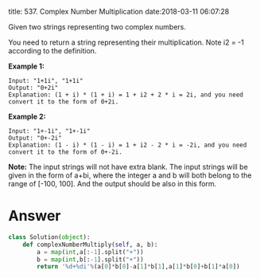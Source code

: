 title: 537. Complex Number Multiplication
date:2018-03-11 06:07:28

Given two strings representing two complex numbers.

You need to return a string representing their multiplication. Note i2 = -1 according to the definition.

**Example 1:**
```
Input: "1+1i", "1+1i"
Output: "0+2i"
Explanation: (1 + i) * (1 + i) = 1 + i2 + 2 * i = 2i, and you need convert it to the form of 0+2i.
```
**Example 2:**
```
Input: "1+-1i", "1+-1i"
Output: "0+-2i"
Explanation: (1 - i) * (1 - i) = 1 + i2 - 2 * i = -2i, and you need convert it to the form of 0+-2i.
```
**Note:**
The input strings will not have extra blank.
The input strings will be given in the form of a+bi, where the integer a and b will both belong to the range of [-100, 100]. And the output should be also in this form.


# Answer
```python
class Solution(object):
    def complexNumberMultiply(self, a, b):
        a = map(int,a[:-1].split("+"))
        b = map(int,b[:-1].split("+"))
        return '%d+%di'%(a[0]*b[0]-a[1]*b[1],a[1]*b[0]+b[1]*a[0])

```